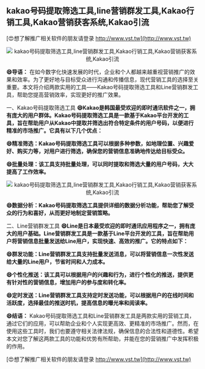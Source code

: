 ## **kakao号码提取筛选工具,line营销群发工具,Kakao行销工具,Kakao营销获客系统,Kakao引流**

[😍想了解推广相关软件的朋友请登录 http://www.vst.tw](http://www.vst.tw)

 <center><img src="https://vst.tw/MP4/tuiguang/png/1.png" alt="kakao号码提取筛选工具,line营销群发工具,Kakao行销工具,Kakao营销获客系统,Kakao引流"></center>

**😄导语：**
在如今数字化快速发展的时代，企业和个人都越来越重视营销推广的效果和效率。为了更好地与目标受众进行沟通和传播信息，现代营销工具的选择至关重要。本文将介绍两款实用的工具——Kakao号码提取筛选工具和Line营销群发工具，帮助您提高营销效率，实现更好的推广效果。

一、Kakao号码提取筛选工具
**😄Kakao是韩国最受欢迎的即时通讯软件之一，拥有庞大的用户群体。Kakao号码提取筛选工具是一款基于Kakao平台开发的工具，旨在帮助用户从Kakao中提取并筛选出符合特定条件的用户号码，以便进行精准的市场推广。它具有以下几个优点：**

**😄精准筛选：Kakao号码提取筛选工具可以根据多种参数，如地理位置、兴趣爱好、购买力等，对用户进行筛选，确保您的营销信息准确地传达给目标受众。**

**😄批量处理：该工具支持批量处理，可以同时提取和筛选大量的用户号码，大大提高了工作效率。**

 <center><img src="https://vst.tw/MP4/tuiguang/png/3.png" alt="kakao号码提取筛选工具,line营销群发工具,Kakao行销工具,Kakao营销获客系统,Kakao引流"></center>

**😄数据分析：Kakao号码提取筛选工具提供详细的数据分析功能，帮助您了解受众的行为和喜好，从而更好地制定营销策略。**

二、Line营销群发工具
**😄Line是日本最受欢迎的即时通讯应用程序之一，拥有庞大的用户基础。Line营销群发工具是一款基于Line平台开发的工具，旨在帮助用户将营销信息批量发送给Line用户，实现快速、高效的推广。它的特点如下：**

**😄群发功能：Line营销群发工具支持批量发送消息，可以将营销信息一次性发送给大量的Line用户，节省时间和人力成本。**

**😄个性化推送：该工具可以根据用户的兴趣和行为，进行个性化的推送，提供更有针对性的营销信息，增加用户的参与度和转化率。**

**😄定时发送：Line营销群发工具支持定时发送功能，可以根据用户的在线时间和活跃度，选择最佳的推送时机，提高信息的曝光率和阅读率。**

**😄结语：**
Kakao号码提取筛选工具和Line营销群发工具是两款实用的营销工具，通过它们的应用，可以帮助企业和个人实现更高效、更精准的市场推广。然而，在使用这些工具时，我们也要遵守相关法律法规，确保信息的合法性和道德性。希望本文对您了解这两款工具的功能和优势有所帮助，并能在您的营销推广中发挥积极的作用。

[😍想了解推广相关软件的朋友请登录 http://www.vst.tw](http://www.vst.tw)



